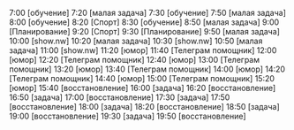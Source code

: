 7:00 [обучение]
7:20 [малая задача]
7:30 [обучение]
7:50 [малая задача]
8:00 [обучение]
8:20 [Спорт]
8:30 [обучение]
8:50 [малая задача]
9:00 [Планирование]
9:20 [Спорт]
9:30 [Планирование]
9:50 [малая задача]
10:00 [show.nw]
10:20 [малая задача]
10:30 [show.nw]
10:50 [малая задача]
11:00 [show.nw]
11:20 [юмор]
11:40 [Телеграм помощник]
12:00 [юмор]
12:20 [Телеграм помощник]
12:40 [юмор]
13:00 [Телеграм помощник]
13:20 [юмор]
13:40 [Телеграм помощник]
14:00 [юмор]
14:20 [Телеграм помощник]
14:40 [юмор]
15:00 [Телеграм помощник]
15:20 [юмор]
15:40 [восстановление]
16:00 [задача]
16:20 [восстановление]
16:50 [задача]
17:00 [восстановление]
17:30 [задача]
17:50 [восстановление]
18:00 [задача]
18:20 [восстановление]
18:50 [задача]
19:00 [восстановление]
19:30 [задача]
19:50 [восстановление]